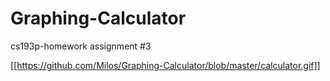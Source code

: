 # Graphing-Calculator
cs193p-homework assignment #3

[[https://github.com/Milos/Graphing-Calculator/blob/master/calculator.gif]]
